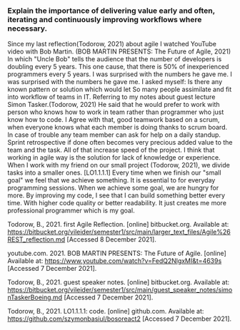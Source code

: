 ### Explain the importance of delivering value early and often, iterating and continuously improving workflows where necessary.

Since my last reflection(Todorow, 2021) about agile I watched YouTube video with Bob Martin. (BOB MARTIN PRESENTS: The Future of Agile, 2021) In which "Uncle Bob" tells the audience that the number of developers is doubling every 5 years. This one cause, that there is 50% of inexperienced programmers every 5 years. I was surprised with the numbers he gave me. I was surprised with the numbers he gave me. I asked myself: Is there any known pattern or solution which would let So many people assimilate and fit into workflow of teams in IT. Referring to my notes about guest lecture Simon Tasker.(Todorow, 2021) He said that he would prefer to work with person who knows how to work in team rather than programmer who just know how to code. I Agree with that, good teamwork based on a scrum, when everyone knows what each member is doing thanks to scrum board. In case of trouble any team member can ask for help on a daily standup. Sprint retrospective if done often becomes very precious added value to the team and the task. All of that increase speed of the project. I think that working in agile way is the solution for lack of knowledge or experience. When I work with my friend on our small project (Todorow, 2021), we divide tasks into a smaller ones. [LO1.1.1.1] Every time when we finish our "small goal" we feel that we achieve something. It is essential to for everyday programming sessions. When we achieve some goal, we are hungry for more. By improving my code, I see that I can build something better every time. With higher code quality or better readability. It just creates me more professional programmer which is my goal.

Todorow, B., 2021. first Agile Reflection. [online] bitbucket.org. Available at: <https://bitbucket.org/vileider/semester1/src/main/larger_text_files/Agile%26REST_reflection.md> [Accessed 8 December 2021].

youtube.com. 2021. BOB MARTIN PRESENTS: The Future of Agile. [online] Available at: <https://www.youtube.com/watch?v=FedQ2NlgxMI&t=4639s> [Accessed 7 December 2021].

Todorow, B., 2021. guest speaker notes. [online] bitbucket.org. Available at: <https://bitbucket.org/vileider/semester1/src/main/guest_speaker_notes/simonTaskerBoeing.md> [Accessed 7 December 2021].

Todorow, B., 2021. LO1.1.1.1: code. [online] github.com. Available at: <https://github.com/szymonbasiul/bosoreact2> [Accessed 7 December 2021].
